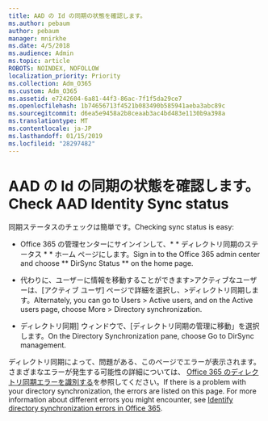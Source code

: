 ```yaml
---
title: AAD の Id の同期の状態を確認します。
ms.author: pebaum
author: pebaum
manager: mnirkhe
ms.date: 4/5/2018
ms.audience: Admin
ms.topic: article
ROBOTS: NOINDEX, NOFOLLOW
localization_priority: Priority
ms.collection: Adm_O365
ms.custom: Adm_O365
ms.assetid: e7242604-6a81-44f3-86ac-7f1f5da29ce7
ms.openlocfilehash: 1b74656713f4521b083490b585941aeba3abc89c
ms.sourcegitcommit: d6ea5e9458a2b8ceaab3ac4bd483e1130b9a398a
ms.translationtype: MT
ms.contentlocale: ja-JP
ms.lasthandoff: 01/15/2019
ms.locfileid: "28297482"
---
```

# <a name="check-aad-identity-sync-status"></a><span data-ttu-id="a69d0-102">AAD の Id の同期の状態を確認します。</span><span class="sxs-lookup"><span data-stu-id="a69d0-102">Check AAD Identity Sync status</span></span>

<span data-ttu-id="a69d0-103">同期ステータスのチェックは簡単です。</span><span class="sxs-lookup"><span data-stu-id="a69d0-103">Checking sync status is easy:</span></span> 
  
- <span data-ttu-id="a69d0-104">Office 365 の管理センターにサインインして、\* \* ディレクトリ同期のステータス \* \* ホーム ページにします。</span><span class="sxs-lookup"><span data-stu-id="a69d0-104">Sign in to the Office 365 admin center and choose \*\* DirSync Status \*\* on the home page.</span></span> 
    
- <span data-ttu-id="a69d0-105">代わりに、ユーザーに情報を移動することができます\>アクティブなユーザーは、[アクティブ ユーザ] ページで詳細を選択し、\>ディレクトリ同期します。</span><span class="sxs-lookup"><span data-stu-id="a69d0-105">Alternately, you can go to Users \> Active users, and on the Active users page, choose More \> Directory synchronization.</span></span>
    
- <span data-ttu-id="a69d0-106">ディレクトリ同期] ウィンドウで、[ディレクトリ同期の管理に移動」を選択します。</span><span class="sxs-lookup"><span data-stu-id="a69d0-106">On the Directory Synchronization pane, choose Go to DirSync management.</span></span> 
    
<span data-ttu-id="a69d0-p101">ディレクトリ同期によって、問題がある、このページでエラーが表示されます。さまざまなエラーが発生する可能性の詳細については、 [Office 365 のディレクトリ同期エラーを識別する](https://support.office.com/article/b4fc07a5-97ea-4ca6-9692-108acab74067)を参照してください。</span><span class="sxs-lookup"><span data-stu-id="a69d0-p101">If there is a problem with your directory synchronization, the errors are listed on this page. For more information about different errors you might encounter, see [Identify directory synchronization errors in Office 365](https://support.office.com/article/b4fc07a5-97ea-4ca6-9692-108acab74067).</span></span>
  

